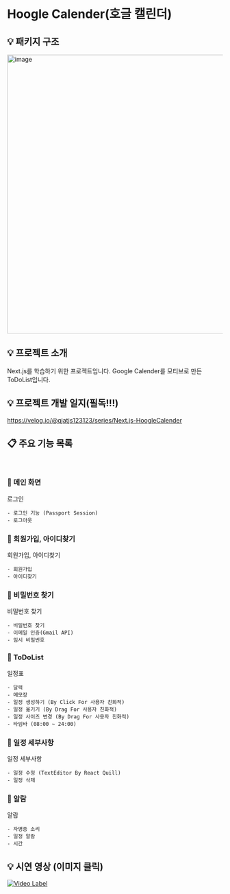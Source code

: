 # Hoogle Calender(호글 캘린더)
## 💡 패키지 구조
<img width="650" alt="image" src="https://github.com/qjatjs123123/React-Node-BBS/assets/74814641/82e897da-6d5e-4377-b34c-87f42c9df835">

## 💡 프로젝트 소개
Next.js를 학습하기 위한 프로젝트입니다.
Google Calender를 모티브로 만든 ToDoList입니다.

## 💡 프로젝트 개발 일지(필독!!!)
https://velog.io/@qjatjs123123/series/Next.js-HoogleCalender
<br>
## 📋 주요 기능 목록

<br>

###  🚩 메인 화면
로그인
```
- 로그인 기능 (Passport Session)
- 로그아웃
``` 

###  🚩 회원가입, 아이디찾기
회원가입, 아이디찾기
```
- 회원가입
- 아이디찾기
 ``` 

###  🚩 비밀번호 찾기
비밀번호 찾기
```
- 비밀번호 찾기
- 이메일 인증(Gmail API)
- 임시 비밀번호
 ``` 

###  🚩 ToDoList
일정표
```
- 달력
- 메모장
- 일정 생성하기 (By Click For 사용자 친화적)
- 일정 옮기기 (By Drag For 사용자 친화적)
- 일정 사이즈 변경 (By Drag For 사용자 친화적)
- 타임바 (08:00 ~ 24:00) 
 ``` 

###  🚩 일정 세부사항
일정 세부사항
```
- 일정 수정 (TextEditor By React Quill)
- 일정 삭제
``` 

###  🚩 알람
알람
```
- 자명종 소리
- 일정 알람
- 시간
``` 

 ## 💡 시연 영상 (이미지 클릭)
 [![Video Label](http://img.youtube.com/vi/2Ud_xFHB1qQ/0.jpg)](https://youtu.be/2Ud_xFHB1qQ)